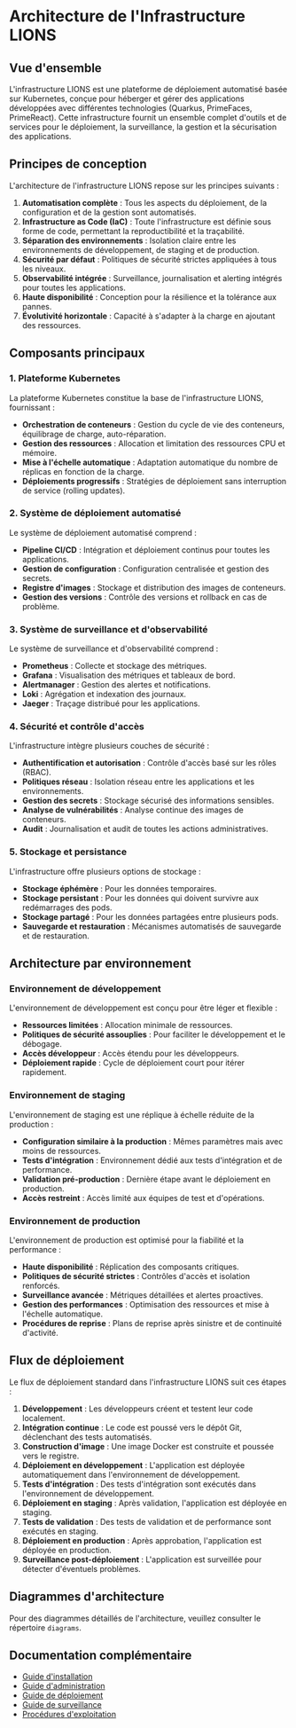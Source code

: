 # Architecture de l'Infrastructure LIONS

## Vue d'ensemble

L'infrastructure LIONS est une plateforme de déploiement automatisé basée sur Kubernetes, conçue pour héberger et gérer des applications développées avec différentes technologies (Quarkus, PrimeFaces, PrimeReact). Cette infrastructure fournit un ensemble complet d'outils et de services pour le déploiement, la surveillance, la gestion et la sécurisation des applications.

## Principes de conception

L'architecture de l'infrastructure LIONS repose sur les principes suivants :

1. **Automatisation complète** : Tous les aspects du déploiement, de la configuration et de la gestion sont automatisés.
2. **Infrastructure as Code (IaC)** : Toute l'infrastructure est définie sous forme de code, permettant la reproductibilité et la traçabilité.
3. **Séparation des environnements** : Isolation claire entre les environnements de développement, de staging et de production.
4. **Sécurité par défaut** : Politiques de sécurité strictes appliquées à tous les niveaux.
5. **Observabilité intégrée** : Surveillance, journalisation et alerting intégrés pour toutes les applications.
6. **Haute disponibilité** : Conception pour la résilience et la tolérance aux pannes.
7. **Évolutivité horizontale** : Capacité à s'adapter à la charge en ajoutant des ressources.

## Composants principaux

### 1. Plateforme Kubernetes

La plateforme Kubernetes constitue la base de l'infrastructure LIONS, fournissant :

- **Orchestration de conteneurs** : Gestion du cycle de vie des conteneurs, équilibrage de charge, auto-réparation.
- **Gestion des ressources** : Allocation et limitation des ressources CPU et mémoire.
- **Mise à l'échelle automatique** : Adaptation automatique du nombre de réplicas en fonction de la charge.
- **Déploiements progressifs** : Stratégies de déploiement sans interruption de service (rolling updates).

### 2. Système de déploiement automatisé

Le système de déploiement automatisé comprend :

- **Pipeline CI/CD** : Intégration et déploiement continus pour toutes les applications.
- **Gestion de configuration** : Configuration centralisée et gestion des secrets.
- **Registre d'images** : Stockage et distribution des images de conteneurs.
- **Gestion des versions** : Contrôle des versions et rollback en cas de problème.

### 3. Système de surveillance et d'observabilité

Le système de surveillance et d'observabilité comprend :

- **Prometheus** : Collecte et stockage des métriques.
- **Grafana** : Visualisation des métriques et tableaux de bord.
- **Alertmanager** : Gestion des alertes et notifications.
- **Loki** : Agrégation et indexation des journaux.
- **Jaeger** : Traçage distribué pour les applications.

### 4. Sécurité et contrôle d'accès

L'infrastructure intègre plusieurs couches de sécurité :

- **Authentification et autorisation** : Contrôle d'accès basé sur les rôles (RBAC).
- **Politiques réseau** : Isolation réseau entre les applications et les environnements.
- **Gestion des secrets** : Stockage sécurisé des informations sensibles.
- **Analyse de vulnérabilités** : Analyse continue des images de conteneurs.
- **Audit** : Journalisation et audit de toutes les actions administratives.

### 5. Stockage et persistance

L'infrastructure offre plusieurs options de stockage :

- **Stockage éphémère** : Pour les données temporaires.
- **Stockage persistant** : Pour les données qui doivent survivre aux redémarrages des pods.
- **Stockage partagé** : Pour les données partagées entre plusieurs pods.
- **Sauvegarde et restauration** : Mécanismes automatisés de sauvegarde et de restauration.

## Architecture par environnement

### Environnement de développement

L'environnement de développement est conçu pour être léger et flexible :

- **Ressources limitées** : Allocation minimale de ressources.
- **Politiques de sécurité assouplies** : Pour faciliter le développement et le débogage.
- **Accès développeur** : Accès étendu pour les développeurs.
- **Déploiement rapide** : Cycle de déploiement court pour itérer rapidement.

### Environnement de staging

L'environnement de staging est une réplique à échelle réduite de la production :

- **Configuration similaire à la production** : Mêmes paramètres mais avec moins de ressources.
- **Tests d'intégration** : Environnement dédié aux tests d'intégration et de performance.
- **Validation pré-production** : Dernière étape avant le déploiement en production.
- **Accès restreint** : Accès limité aux équipes de test et d'opérations.

### Environnement de production

L'environnement de production est optimisé pour la fiabilité et la performance :

- **Haute disponibilité** : Réplication des composants critiques.
- **Politiques de sécurité strictes** : Contrôles d'accès et isolation renforcés.
- **Surveillance avancée** : Métriques détaillées et alertes proactives.
- **Gestion des performances** : Optimisation des ressources et mise à l'échelle automatique.
- **Procédures de reprise** : Plans de reprise après sinistre et de continuité d'activité.

## Flux de déploiement

Le flux de déploiement standard dans l'infrastructure LIONS suit ces étapes :

1. **Développement** : Les développeurs créent et testent leur code localement.
2. **Intégration continue** : Le code est poussé vers le dépôt Git, déclenchant des tests automatisés.
3. **Construction d'image** : Une image Docker est construite et poussée vers le registre.
4. **Déploiement en développement** : L'application est déployée automatiquement dans l'environnement de développement.
5. **Tests d'intégration** : Des tests d'intégration sont exécutés dans l'environnement de développement.
6. **Déploiement en staging** : Après validation, l'application est déployée en staging.
7. **Tests de validation** : Des tests de validation et de performance sont exécutés en staging.
8. **Déploiement en production** : Après approbation, l'application est déployée en production.
9. **Surveillance post-déploiement** : L'application est surveillée pour détecter d'éventuels problèmes.

## Diagrammes d'architecture

Pour des diagrammes détaillés de l'architecture, veuillez consulter le répertoire `diagrams`.

## Documentation complémentaire

- [Guide d'installation](../guides/installation.md)
- [Guide d'administration](../guides/administration.md)
- [Guide de déploiement](../guides/deployment.md)
- [Guide de surveillance](../guides/monitoring.md)
- [Procédures d'exploitation](../runbooks/index.md)